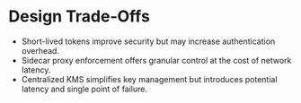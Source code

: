 # Design Trade-Offs

- Short-lived tokens improve security but may increase authentication overhead.
- Sidecar proxy enforcement offers granular control at the cost of network latency.
- Centralized KMS simplifies key management but introduces potential latency and single point of failure.
